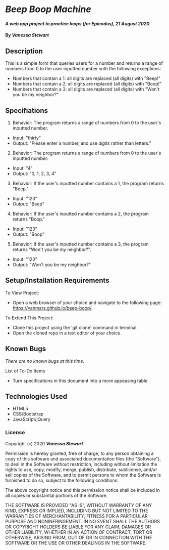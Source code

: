 # _Beep Boop Machine_

#### _A web app project to practice loops (for Epicodus), 21 August 2020_

#### By _**Vanessa Stewart**_

## Description

This is a simple form that queries users for a number and returns a range of numbers from 0 to the user inputted number with the following exceptions:

* Numbers that contain a 1: all digits are replaced (all digits) with "Beep!"
* Numbers that contain a 2: all digits are replaced (all digits) with "Boop!"
* Numbers that contain a 3: all digits are replaced (all digits) with "Won't you be my neighbor?"


## Specifiations
1. Behavior: The program returns a range of numbers from 0 to the user's inputted number.
* Input: "thirty"
* Output: "Please enter a number, and use _digits_ rather than letters."

2. Behavior: The program returns a range of numbers from 0 to the user's inputted number.
* Input: "4"
* Output: "0, 1, 2, 3, 4"

3. Behavior: If the user's inputted number contains a 1, the program returns "Beep."
* Input: "123"
* Output: "Beep"

4. Behavior: If the user's inputted number contains a 2, the program returns "Boop."
* Input: "123"
* Output: "Boop"

5. Behavior: If the user's inputted number contains a 3, the program returns "Won't you be my neighbor?".
* Input: "123"
* Output: "Won't you be my neighbor?"

## Setup/Installation Requirements

To View Project:
* Open a web browser of your choice and navigate to the following page: https://vanmars.github.io/beep-boop/.

To Extend This Project:
* Clone this project using the 'git clone' command in terminal.
* Open the cloned repo in a text editor of your choice.

## Known Bugs

_There are no known bugs at this time._

List of To-Do Items
* Turn specifications in this document into a more appeasing table

## Technologies Used

* HTML5
* CSS/Bootstrap
* JavaScript/jQuery

### License

Copyright (c) 2020 **_Vanessa Stewart_**

Permission is hereby granted, free of charge, to any person obtaining a copy of this software and associated documentation files (the "Software"), to deal in the Software without restriction, including without limitation the rights to use, copy, modify, merge, publish, distribute, sublicense, and/or sell copies of the Software, and to permit persons to whom the Software is furnished to do so, subject to the following conditions:

The above copyright notice and this permission notice shall be included in all copies or substantial portions of the Software.

THE SOFTWARE IS PROVIDED "AS IS", WITHOUT WARRANTY OF ANY KIND, EXPRESS OR IMPLIED, INCLUDING BUT NOT LIMITED TO THE WARRANTIES OF MERCHANTABILITY, FITNESS FOR A PARTICULAR PURPOSE AND NONINFRINGEMENT. IN NO EVENT SHALL THE AUTHORS OR COPYRIGHT HOLDERS BE LIABLE FOR ANY CLAIM, DAMAGES OR OTHER LIABILITY, WHETHER IN AN ACTION OF CONTRACT, TORT OR OTHERWISE, ARISING FROM, OUT OF OR IN CONNECTION WITH THE SOFTWARE OR THE USE OR OTHER DEALINGS IN THE SOFTWARE.
